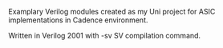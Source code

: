 Examplary Verilog modules created as my Uni project for ASIC implementations in Cadence environment.

Written in Verilog 2001 with -sv SV compilation command.
